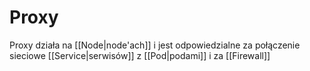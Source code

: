 # Proxy
Proxy działa na [[Node|node'ach]] i jest odpowiedzialne za połączenie sieciowe [[Service|serwisów]] z [[Pod|podami]] i za [[Firewall]]